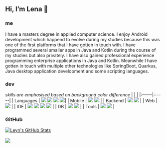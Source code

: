 ##  Hi, I’m Lena 👋

### me
I have a masters degree in applied computer science. I enjoy Android development which happend to evolve during my studies
because this was one of the first platforms that I have gotten in touch with. I have programmed several smaller apps in Java and Kotlin during the course of my studies but also privately. I have also gained professional experience programming enterprise applications in Java and Kotlin. 
Meanwhile I have gotten in touch with multiple other technologies like SpringBoot, Quarkus, Java desktop application development and some scripting languages.


### dev
*skills are emphasised based on background color difference*
|  |  |
|:-----|:-----|
| Languages | ![](https://img.shields.io/badge/Code-Kotlin-informational?style=flat&logo=kotlin&logoColor=white&color=4089a3) ![](https://img.shields.io/badge/Code-Java-informational?style=flat&logo=java&logoColor=white&color=4089a3) ![](https://img.shields.io/badge/Code-Typescript-informational?style=flat&logo=typescript&logoColor=white&color=bad2d4) ![](https://img.shields.io/badge/Code-Python-informational?style=flat&logo=python&logoColor=white&color=bad2d4)|
| Mobile | ![](https://img.shields.io/badge/Framework-Android_SDK-informational?style=flat&logo=android&logoColor=white&color=4089a3) ![](https://img.shields.io/badge/Framework-Flutter-informational?style=flat&logo=flutter&logoColor=white&color=bad2d4) |
| Backend | ![](https://img.shields.io/badge/Framework-Ktor-informational?style=flat&logo=kotlin&logoColor=white&color=4089a3) ![](https://img.shields.io/badge/Framework-Spring_Boot-informational?style=flat&logo=springboot&logoColor=white&color=4089a3) |
| Web | ![](https://img.shields.io/badge/Framework-Angular-informational?style=flat&logo=angular&logoColor=white&color=bad2d4) |
| IDE | ![](https://img.shields.io/badge/Editor-Android_Studio-informational?style=flat&logo=androidstudio&logoColor=white&color=4089a3) ![](https://img.shields.io/badge/Editor-IntelliJ_IDEA-informational?style=flat&logo=intellij-idea&logoColor=white&color=4089a3) ![](https://img.shields.io/badge/Editor-Eclipse-informational?style=flat&logo=eclipse&logoColor=white&color=4089a3) ![](https://img.shields.io/badge/Editor-VS_Code-informational?style=flat&logo=visual-studio-code&logoColor=white&color=bad2d4) |
| DB | ![](https://img.shields.io/badge/DB-SQL-informational?style=flat&logo=relationaldatabase&logoColor=white&color=bad2d4) ![](https://img.shields.io/badge/DB-MongoDB-informational?style=flat&logo=mongodb&logoColor=white&color=bad2d4) |
| Tools | ![](https://img.shields.io/badge/Tools-Git-informational?style=flat&logo=git&logoColor=white&color=4089a3) ![](https://img.shields.io/badge/Tools-Docker-informational?style=flat&logo=docker&logoColor=white&color=bad2d4) |


### GitHub 

<a href="https://github.com/leyn-o/leyn-o">
  <img align="center" src="https://github-readme-stats.vercel.app/api?username=leyn-o&show_icons=true&line_height=27&count_private=true&title_color=ffffff&text_color=c9cacc&icon_color=4089a3&bg_color=1d1f21" alt="Leyn's GitHub Stats" />
</a>

<br>
<br>

<a href="https://github.com/leyn-o/leyn-o">
  <img align="center" src="https://github-readme-stats.vercel.app/api/top-langs/?username=leyn-o&title_color=ffffff&text_color=c9cacc&icon_color=2bbc8a&bg_color=1d1f21&langs_count=3" />
</a>



<!--
- 💞️ I’m looking to collaborate on ...
- 📫 How to reach me ...
-->

<!---
leyn-o/leyn-o is a ✨ special ✨ repository because its `README.md` (this file) appears on your GitHub profile.
You can click the Preview link to take a look at your changes.
--->
